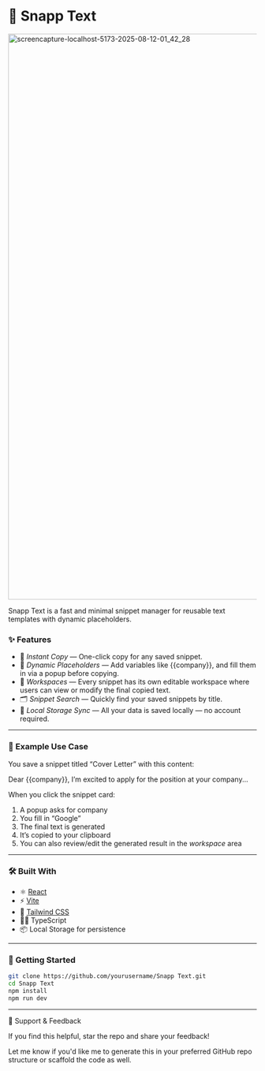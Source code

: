 # 🔴 Snapp Text

<img width="1920" height="1148" alt="screencapture-localhost-5173-2025-08-12-01_42_28" src="https://github.com/user-attachments/assets/5c22f794-5bf6-4df6-b79d-06f27a44ab19" />


Snapp Text is a fast and minimal snippet manager for reusable text templates with dynamic placeholders.

### ✨ Features

- 🚀 *Instant Copy* — One-click copy for any saved snippet.
- 🧠 *Dynamic Placeholders* — Add variables like {{company}}, and fill them in via a popup before copying.
- 🧩 *Workspaces* — Every snippet has its own editable workspace where users can view or modify the final copied text.
- 🗂 *Snippet Search* — Quickly find your saved snippets by title.
- 💾 *Local Storage Sync* — All your data is saved locally — no account required.

---

### 📸 Example Use Case

You save a snippet titled “Cover Letter” with this content:

Dear {{company}},
I’m excited to apply for the position at your company...

When you click the snippet card:

1. A popup asks for company  
2. You fill in “Google”  
3. The final text is generated  
4. It’s copied to your clipboard  
5. You can also review/edit the generated result in the *workspace* area

---

### 🛠 Built With

- ⚛ [React](https://reactjs.org/)
- ⚡ [Vite](https://vitejs.dev/)
- 🎨 [Tailwind CSS](https://tailwindcss.com/)
- 🧑‍💻 TypeScript
- 📦 Local Storage for persistence
---

### 🚀 Getting Started

```bash
git clone https://github.com/yourusername/Snapp Text.git
cd Snapp Text
npm install
npm run dev
```

---

🙌 Support & Feedback

If you find this helpful, star the repo and share your feedback!

Let me know if you'd like me to generate this in your preferred GitHub repo structure or scaffold the code as well.
